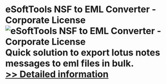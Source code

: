 # eSoftTools NSF to EML Converter - Corporate License<br />![eSoftTools NSF to EML Converter - Corporate License](https://mycommerce.akamaized.net/api/pimages/P300877925/BIG/300877925.GIF)<br />Quick solution to export lotus notes messages to eml files in bulk.<br />[>> Detailed information](https://secure.shareit.com/shareit/product.html?productid=300877925&affiliateid=200057808)